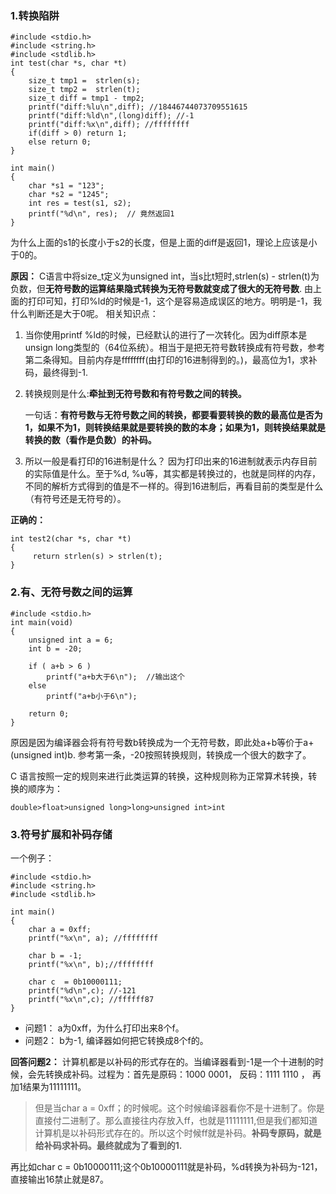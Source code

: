 ### 1.转换陷阱
```
#include <stdio.h>
#include <string.h>
#include <stdlib.h>
int test(char *s, char *t)
{
    size_t tmp1 =  strlen(s);
    size_t tmp2 =  strlen(t);
    size_t diff = tmp1 - tmp2;
    printf("diff:%lu\n",diff); //18446744073709551615
    printf("diff:%ld\n",(long)diff); //-1
    printf("diff:%x\n",diff); //ffffffff
    if(diff > 0) return 1;  
    else return 0;
}

int main()
{
    char *s1 = "123";
    char *s2 = "1245";
    int res = test(s1, s2);
    printf("%d\n", res);  // 竟然返回1
}
```
为什么上面的s1的长度小于s2的长度，但是上面的diff是返回1，理论上应该是小于0的。

**原因：**
C语言中将size_t定义为unsigned int，当s比t短时,strlen(s) - strlen(t)为负数，但**无符号数的运算结果隐式转换为无符号数就变成了很大的无符号数**.
由上面的打印可知，打印%ld的时候是-1，这个是容易造成误区的地方。明明是-1，我什么判断还是大于0呢。
相关知识点：
1. 当你使用printf %ld的时候，已经默认的进行了一次转化。因为diff原本是unsign long类型的（64位系统）。相当于是把无符号数转换成有符号数，参考第二条得知。目前内存是ffffffff(由打印的16进制得到的。)，最高位为1，求补码，最终得到-1.
2. 转换规则是什么:**牵扯到无符号数和有符号数之间的转换。** 

    一句话：**有符号数与无符号数之间的转换，都要看要转换的数的最高位是否为1，如果不为1，则转换结果就是要转换的数的本身；如果为1，则转换结果就是转换的数（看作是负数）的补码。**

3. 所以一般是看打印的16进制是什么？ 因为打印出来的16进制就表示内存目前的实际值是什么。至于%d, %u等，其实都是转换过的，也就是同样的内存，不同的解析方式得到的值是不一样的。得到16进制后，再看目前的类型是什么（有符号还是无符号的）。

**正确的：**

```
int test2(char *s, char *t)
{
     return strlen(s) > strlen(t);
}
```

### 2.有、无符号数之间的运算
```
#include <stdio.h>
int main(void)
{
    unsigned int a = 6;
    int b = -20;

    if ( a+b > 6 )
        printf("a+b大于6\n");  //输出这个
    else
        printf("a+b小于6\n");

    return 0;
}
```

原因是因为编译器会将有符号数b转换成为一个无符号数，即此处a+b等价于a+(unsigned int)b.  参考第一条，-20按照转换规则，转换成一个很大的数字了。

C 语言按照一定的规则来进行此类运算的转换，这种规则称为正常算术转换，转换的顺序为：
```
double>float>unsigned long>long>unsigned int>int
```

### 3.符号扩展和补码存储
一个例子：
```
#include <stdio.h>
#include <string.h>
#include <stdlib.h>

int main()
{
    char a = 0xff;
    printf("%x\n", a); //ffffffff

    char b = -1;
    printf("%x\n", b);//ffffffff

    char c  = 0b10000111;
    printf("%d\n",c); //-121
    printf("%x\n",c); //ffffff87
}
```
* 问题1： a为0xff，为什么打印出来8个f。
* 问题2： b为-1, 编译器如何把它转换成8个f的。

**回答问题2：**
计算机都是以补码的形式存在的。当编译器看到-1是一个十进制的时候，会先转换成补码。过程为：首先是原码：1000 0001， 反码：1111 1110 ， 再加1结果为11111111。

> 但是当char a = 0xff；的时候呢。这个时候编译器看你不是十进制了。你是直接付二进制了。那么直接往内存放入ff，也就是11111111,但是我们都知道计算机是以补码形式存在的。所以这个时候ff就是补码。**补码专原码，就是给补码求补码。最终就成为了看到的1.**

再比如char c  = 0b10000111;这个0b10000111就是补码，%d转换为补码为-121， 直接输出16禁止就是87。


